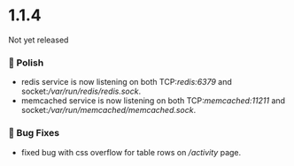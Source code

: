 # 1.1.4

Not yet released



### 💅 Polish
- redis service is now listening on both TCP:*redis:6379* and socket:*/var/run/redis/redis.sock*.
- memcached service is now listening on both TCP:*memcached:11211* and socket:*/var/run/memcached/memcached.sock*.

### 🐛 Bug Fixes
- fixed bug with css overflow for table rows on */activity* page.
